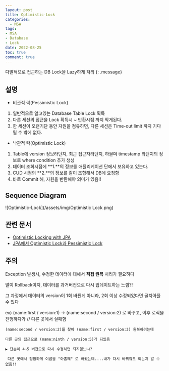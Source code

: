```yaml
---
layout: post
title: Optimistic-Lock
categories:
  - MSA
tags:
- MSA
- Database
- Lock
date: 2022-08-25
toc: true
comment: true
---
```

다발적으로 접근하는 DB Lock을 Lazy하게 처리
{: .message}

## 설명

- 비관적 락(Pessimistic Lock)
1. 일반적으로 알고있는 Database Table Lock 획득
2. 다른 세션의 접근을 Lock 획득시 ~ 반환시점 까지 막게된다.
3. 한 세션이 오랜기단 동안 자원을 점유하면, 다른 세션은 Time-out limit 까지 기다릴 수 밖에 없다.

- 낙관적 락(Optimistic Lock)
1. Table에 version 정보라던지, 최근 접근자라던지, 하물며 timestamp 라던지의 정보로 where condition 추가 생성
2. 데이터 조회시점에 **1.**의 정보를 애플리케이션 단에서 보유하고 있는다.
3. CUD 시점의 **2.**의 정보를 같이 조합해서 DB에 요청함
4. 바로 Commit 해, 자원을 반환해야 의미가 있음!!

## Sequence Diagram
![Optimistic-Lock](/assets/img/Optimistic Lock.png)

## 관련 문서
- [Optimistic Locking with JPA](https://hackernoon.com/optimistic-and-pessimistic-locking-in-jpa)
- [JPA에서 Optimistic Lock과 Pessimistic Lock](https://skasha.tistory.com/49)

## 주의
Exception 발생시, 수정한 데이터에 대해서 **직접 원복** 처리가 필요하다

말이 Rollback이지, 데이터를 과거버전으로 다시 업데이트하는 느낌?!

그 과정에서 데이터의 version이 1회 바뀐게 아니라, 2회 이상 수정되었다면 골치아플 수 있다

ex) (name:first / version:1) → (name:second / version:2) 로 바꾸고, 이후 로직을 진행하다가 // 다른 곳에서 실패함

    (name:second / version:2)를 찾아 (name:first / version:3) 원복하려는데

    다른 곳의 접근으로 (name:ninth / version:5)가 되있음

    ▶︎ 단순이 4~5 버전으로 다시 수정하면 되지않느냐?

     다른 곳에서 정합하게 이름을 "아홉째" 로 바꿨는데....내가 다시 바꿔줘도 되는지 알 수 없음!!